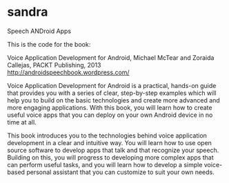sandra
======

Speech ANDroid Apps

This is the code for the book:

Voice Application Development for Android, Michael McTear and Zoraida Callejas, PACKT Publishing, 2013
http://androidspeechbook.wordpress.com/

Voice Application Development for Android is a practical, hands-on guide that provides you with a series of clear, step-by-step examples which will help you to build on the basic technologies and create more advanced and more engaging applications. With this book, you will learn how to create useful voice apps that you can deploy on your own Android device in no time at all.

This book introduces you to the technologies behind voice application development in a clear and intuitive way. You will learn how to use open source software to develop apps that talk and that recognize your speech. Building on this, you will progress to developing more complex apps that can perform useful tasks, and you will learn how to develop a simple voice-based personal assistant that you can customize to suit your own needs.

